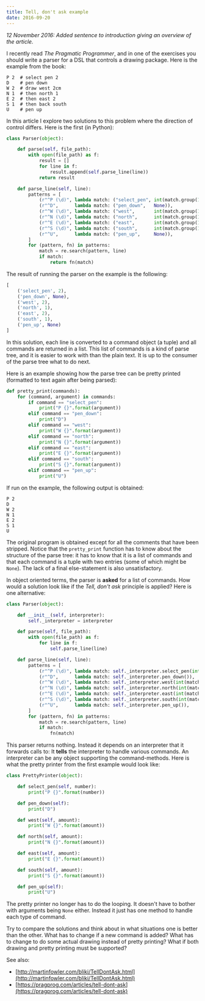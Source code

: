 ```yaml
---
title: Tell, don't ask example
date: 2016-09-20
---
```


*12 November 2016: Added sentence to introduction giving an overview of the
article.*

I recently read *The Pragmatic Programmer*, and in one of the exercises you
should write a parser for a DSL that controls a drawing package. Here is the
example from the book:

    P 2  # select pen 2
    D    # pen down
    W 2  # draw west 2cm
    N 1  # then north 1
    E 2  # then east 2
    S 1  # then back south
    U    # pen up

In this article I explore two solutions to this problem where the direction of
control differs. Here is the first (in Python):

```python
class Parser(object):

    def parse(self, file_path):
        with open(file_path) as f:
            result = []
            for line in f:
                result.append(self.parse_line(line))
            return result

    def parse_line(self, line):
        patterns = [
            (r"^P (\d)", lambda match: ("select_pen", int(match.group(1)))),
            (r"^D",      lambda match: ("pen_down",   None)),
            (r"^W (\d)", lambda match: ("west",       int(match.group(1)))),
            (r"^N (\d)", lambda match: ("north",      int(match.group(1)))),
            (r"^E (\d)", lambda match: ("east",       int(match.group(1)))),
            (r"^S (\d)", lambda match: ("south",      int(match.group(1)))),
            (r"^U",      lambda match: ("pen_up",     None)),
        ]
        for (pattern, fn) in patterns:
            match = re.search(pattern, line)
            if match:
                return fn(match)
```

The result of running the parser on the example is the following:

```python
[
    ('select_pen', 2),
    ('pen_down', None),
    ('west', 2),
    ('north', 1),
    ('east', 2),
    ('south', 1),
    ('pen_up', None)
]
```

In this solution, each line is converted to a command object (a tuple) and all
commands are returned in a list. This list of commands is a kind of parse tree,
and it is easier to work with than the plain text. It is up to the consumer of
the parse tree what to do next.

Here is an example showing how the parse tree can be pretty printed (formatted
to text again after being parsed):

```python
def pretty_print(commands):
    for (command, argument) in commands:
        if command == "select_pen":
            print("P {}".format(argument))
        elif command == "pen_down":
            print("D")
        elif command == "west":
            print("W {}".format(argument))
        elif command == "north":
            print("N {}".format(argument))
        elif command == "east":
            print("E {}".format(argument))
        elif command == "south":
            print("S {}".format(argument))
        elif command == "pen_up":
            print("U")
```

If run on the example, the following output is obtained:

    P 2
    D
    W 2
    N 1
    E 2
    S 1
    U

The original program is obtained except for all the comments that have been
stripped. Notice that the `pretty_print` function has to know about the
structure of the parse tree: it has to know that it is a list of commands and
that each command is a tuple with two entries (some of which might be `None`).
The lack of a final else-statement is also unsatisfactory.

In object oriented terms, the parser is **asked** for a list of commands. How
would a solution look like if the *Tell, don't ask* principle is applied? Here
is one alternative:

```python
class Parser(object):

    def __init__(self, interpreter):
        self._interpreter = interpreter

    def parse(self, file_path):
        with open(file_path) as f:
            for line in f:
                self.parse_line(line)

    def parse_line(self, line):
        patterns = [
            (r"^P (\d)", lambda match: self._interpreter.select_pen(int(match.group(1)))),
            (r"^D",      lambda match: self._interpreter.pen_down()),
            (r"^W (\d)", lambda match: self._interpreter.west(int(match.group(1)))),
            (r"^N (\d)", lambda match: self._interpreter.north(int(match.group(1)))),
            (r"^E (\d)", lambda match: self._interpreter.east(int(match.group(1)))),
            (r"^S (\d)", lambda match: self._interpreter.south(int(match.group(1)))),
            (r"^U",      lambda match: self._interpreter.pen_up()),
        ]
        for (pattern, fn) in patterns:
            match = re.search(pattern, line)
            if match:
                fn(match)
```

This parser returns nothing. Instead it depends on an interpreter that it
forwards calls to: It **tells** the interpreter to handle various commands. An
interpreter can be any object supporting the command-methods. Here is what the
pretty printer from the first example would look like:

```python
class PrettyPrinter(object):

    def select_pen(self, number):
        print("P {}".format(number))

    def pen_down(self):
        print("D")

    def west(self, amount):
        print("W {}".format(amount))

    def north(self, amount):
        print("N {}".format(amount))

    def east(self, amount):
        print("E {}".format(amount))

    def south(self, amount):
        print("S {}".format(amount))

    def pen_up(self):
        print("U")
```

The pretty printer no longer has to do the looping. It doesn't have to bother
with arguments being `None` either. Instead it just has one method to handle
each type of command.

Try to compare the solutions and think about in what situations one is better
than the other. What has to change if a new command is added? What has to
change to do some actual drawing instead of pretty printing? What if both
drawing and pretty printing must be supported?

See also:

* [http://martinfowler.com/bliki/TellDontAsk.html](http://martinfowler.com/bliki/TellDontAsk.html)
* [https://pragprog.com/articles/tell-dont-ask](https://pragprog.com/articles/tell-dont-ask)
